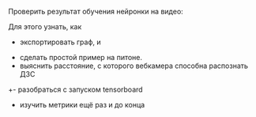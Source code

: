 
Проверить результат обучения нейронки на видео:

Для этого узнать, как 

+   экспортировать граф, и 
-   сделать простой пример на питоне.
-   выяснить расстояние, с которого вебкамера способна распознать ДЗС


+\- разобраться с запуском tensorboard
-   изучить метрики ещё раз и до конца